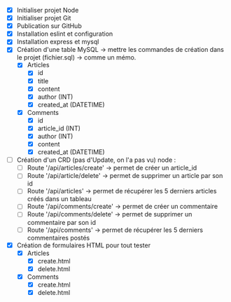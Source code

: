 - [X] Initialiser projet Node
- [X] Initialiser projet Git
- [X] Publication sur GitHub
- [X] Installation eslint et configuration
- [X] Installation express et mysql 
- [X] Création d'une table MySQL → mettre les commandes de création dans le projet (fichier.sql) → comme un mémo.
    - [X] Articles
        - [X] id
        - [X] title
        - [X] content
        - [X] author (INT)
        - [X] created_at (DATETIME)
    - [X] Comments
        - [X] id
        - [X] article_id (INT)
        - [X] author (INT)
        - [X] content 
        - [X] created_at (DATETIME)

- [ ] Création d'un CRD (pas d'Update, on l'a pas vu) node :
    - [ ] Route '/api/articles/create' → permet de créer un article_id
    - [ ] Route '/api/article/delete' → permet de supprimer un article par son id
    - [ ] Route '/api/articles' → permet de récupérer les 5 derniers articles créés dans un tableau 
    - [ ] Route '/api/comments/create' → permet de créer un commentaire
    - [ ] Route '/api/comments/delete' → permet de supprimer un commentaire par son id 
    - [ ] Route '/api/comments' → permet de récupérer les 5 derniers commentaires postés 
- [X] Création de formulaires HTML pour tout tester
    - [X] Articles
        - [X] create.html
        - [X] delete.html
    - [X] Comments
        - [X] create.html
        - [X] delete.html 